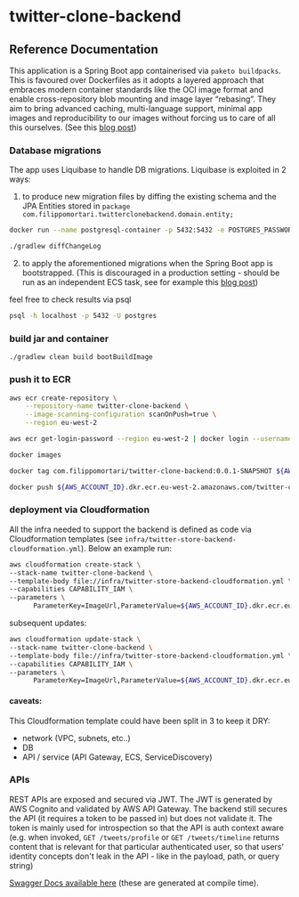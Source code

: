 # twitter-clone-backend

## Reference Documentation
This application is a Spring Boot app containerised via `paketo buildpacks`. This is favoured over Dockerfiles as it adopts a layered approach that embraces modern container standards like the OCI image format and enable cross-repository blob mounting and image layer “rebasing”. They aim to bring advanced caching, multi-language support, minimal app images and reproducibility to our images without forcing us to care of all this ourselves. (See this [blog post](https://blog.codecentric.de/en/2020/11/buildpacks-spring-boot/))
### Database migrations
The app uses Liquibase to handle DB migrations. Liquibase is exploited in 2 ways: 
1. to produce new migration files by diffing the existing schema and the JPA Entities stored in `package com.filippomortari.twitterclonebackend.domain.entity;`
```bash
docker run --name postgresql-container -p 5432:5432 -e POSTGRES_PASSWORD=postgres -d postgres

./gradlew diffChangeLog
 ```
2. to apply the aforementioned migrations when the Spring Boot app is bootstrapped. (This is discouraged in a production setting - should be run as an independent ECS task, see for example this [blog post](https://spencern319.medium.com/containerized-liquibase-migrations-9f5e0af222ea))

feel free to check results via psql
```bash
psql -h localhost -p 5432 -U postgres
```

### build jar and container
`./gradlew clean build bootBuildImage`

### push it to ECR
```bash
aws ecr create-repository \
    --repository-name twitter-clone-backend \
    --image-scanning-configuration scanOnPush=true \
    --region eu-west-2
```

```bash
aws ecr get-login-password --region eu-west-2 | docker login --username AWS --password-stdin ${AWS_ACCOUNT_ID}.dkr.ecr.eu-west-2.amazonaws.com

docker images

docker tag com.filippomortari/twitter-clone-backend:0.0.1-SNAPSHOT ${AWS_ACCOUNT_ID}.dkr.ecr.eu-west-2.amazonaws.com/twitter-clone-backend:0.0.1

docker push ${AWS_ACCOUNT_ID}.dkr.ecr.eu-west-2.amazonaws.com/twitter-clone-backend:0.0.1
```
### deployment via Cloudformation
All the infra needed to support the backend is defined as code via Cloudformation templates (see `infra/twitter-store-backend-cloudformation.yml`). Below an example run: 
```bash
aws cloudformation create-stack \
--stack-name twitter-clone-backend \
--template-body file://infra/twitter-store-backend-cloudformation.yml \
--capabilities CAPABILITY_IAM \
--parameters \
      ParameterKey=ImageUrl,ParameterValue=${AWS_ACCOUNT_ID}.dkr.ecr.eu-west-2.amazonaws.com/twitter-clone-backend:0.0.1
```

subsequent updates:
```bash
aws cloudformation update-stack \
--stack-name twitter-clone-backend \
--template-body file://infra/twitter-store-backend-cloudformation.yml \
--capabilities CAPABILITY_IAM \
--parameters \
      ParameterKey=ImageUrl,ParameterValue=${AWS_ACCOUNT_ID}.dkr.ecr.eu-west-2.amazonaws.com/twitter-clone-backend:0.0.1
```
#### caveats:
This Cloudformation template could have been split in 3 to keep it DRY:
- network (VPC, subnets, etc..)
- DB 
- API / service (API Gateway, ECS, ServiceDiscovery)

### APIs
REST APIs are exposed and secured via JWT. The JWT is generated by AWS Cognito and validated by AWS API Gateway.
The backend still secures the API (it requires a token to be passed in) but does not validate it. The token is mainly used for introspection so that the API is auth context aware (e.g. when invoked, `GET /tweets/profile` or `GET /tweets/timeline` returns content that is relevant for that particular authenticated user, so that users' identity concepts don't leak in the API - like in the payload, path, or query string)

[Swagger Docs available here](https://petstore.swagger.io/?url=https%3A%2F%2Fraw.githubusercontent.com%2Ffilippomortari%2Ftwitter-clone%2Fmain%2Ftwitter-clone-backend%2Fswagger.json) (these are generated at compile time).

[comment]: <> (* [R2DBC Homepage]&#40;https://r2dbc.io&#41;)

